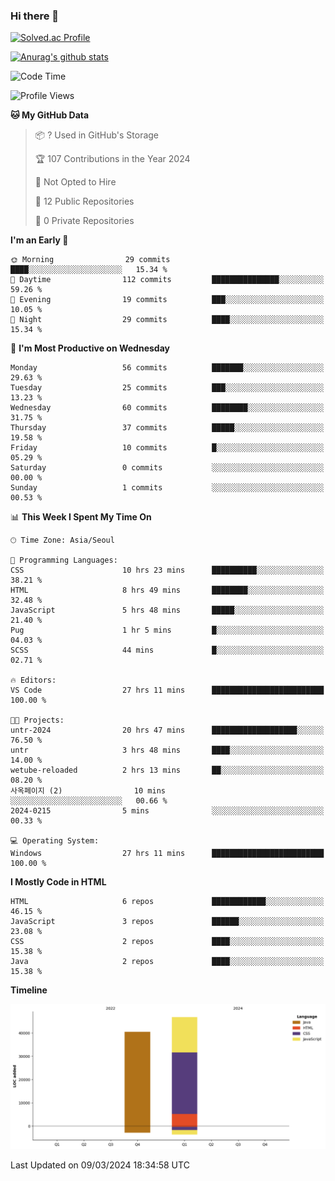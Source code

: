 ### Hi there 👋

[![Solved.ac Profile](http://mazassumnida.wtf/api/v2/generate_badge?boj=qwert3748)](https://solved.ac/qwert3748/)

[![Anurag's github stats](https://github-readme-stats.vercel.app/api?username=hong3737)](https://github.com/anuraghazra/github-readme-stats)
<!--START_SECTION:waka-->
![Code Time](http://img.shields.io/badge/Code%20Time-57%20hrs%2025%20mins-blue)

![Profile Views](http://img.shields.io/badge/Profile%20Views-0-blue)

**🐱 My GitHub Data** 

> 📦 ? Used in GitHub's Storage 
 > 
> 🏆 107 Contributions in the Year 2024
 > 
> 🚫 Not Opted to Hire
 > 
> 📜 12 Public Repositories 
 > 
> 🔑 0 Private Repositories 
 > 
**I'm an Early 🐤** 

```text
🌞 Morning                29 commits          ████░░░░░░░░░░░░░░░░░░░░░   15.34 % 
🌆 Daytime                112 commits         ███████████████░░░░░░░░░░   59.26 % 
🌃 Evening                19 commits          ███░░░░░░░░░░░░░░░░░░░░░░   10.05 % 
🌙 Night                  29 commits          ████░░░░░░░░░░░░░░░░░░░░░   15.34 % 
```
📅 **I'm Most Productive on Wednesday** 

```text
Monday                   56 commits          ███████░░░░░░░░░░░░░░░░░░   29.63 % 
Tuesday                  25 commits          ███░░░░░░░░░░░░░░░░░░░░░░   13.23 % 
Wednesday                60 commits          ████████░░░░░░░░░░░░░░░░░   31.75 % 
Thursday                 37 commits          █████░░░░░░░░░░░░░░░░░░░░   19.58 % 
Friday                   10 commits          █░░░░░░░░░░░░░░░░░░░░░░░░   05.29 % 
Saturday                 0 commits           ░░░░░░░░░░░░░░░░░░░░░░░░░   00.00 % 
Sunday                   1 commits           ░░░░░░░░░░░░░░░░░░░░░░░░░   00.53 % 
```


📊 **This Week I Spent My Time On** 

```text
🕑︎ Time Zone: Asia/Seoul

💬 Programming Languages: 
CSS                      10 hrs 23 mins      ██████████░░░░░░░░░░░░░░░   38.21 % 
HTML                     8 hrs 49 mins       ████████░░░░░░░░░░░░░░░░░   32.48 % 
JavaScript               5 hrs 48 mins       █████░░░░░░░░░░░░░░░░░░░░   21.40 % 
Pug                      1 hr 5 mins         █░░░░░░░░░░░░░░░░░░░░░░░░   04.03 % 
SCSS                     44 mins             █░░░░░░░░░░░░░░░░░░░░░░░░   02.71 % 

🔥 Editors: 
VS Code                  27 hrs 11 mins      █████████████████████████   100.00 % 

🐱‍💻 Projects: 
untr-2024                20 hrs 47 mins      ███████████████████░░░░░░   76.50 % 
untr                     3 hrs 48 mins       ████░░░░░░░░░░░░░░░░░░░░░   14.00 % 
wetube-reloaded          2 hrs 13 mins       ██░░░░░░░░░░░░░░░░░░░░░░░   08.20 % 
사옥페이지 (2)                10 mins             ░░░░░░░░░░░░░░░░░░░░░░░░░   00.66 % 
2024-0215                5 mins              ░░░░░░░░░░░░░░░░░░░░░░░░░   00.33 % 

💻 Operating System: 
Windows                  27 hrs 11 mins      █████████████████████████   100.00 % 
```

**I Mostly Code in HTML** 

```text
HTML                     6 repos             ████████████░░░░░░░░░░░░░   46.15 % 
JavaScript               3 repos             ██████░░░░░░░░░░░░░░░░░░░   23.08 % 
CSS                      2 repos             ████░░░░░░░░░░░░░░░░░░░░░   15.38 % 
Java                     2 repos             ████░░░░░░░░░░░░░░░░░░░░░   15.38 % 
```



**Timeline**

![Lines of Code chart](https://raw.githubusercontent.com/hong3737/hong3737/main/assets/bar_graph.png)


 Last Updated on 09/03/2024 18:34:58 UTC
<!--END_SECTION:waka-->
<!--
**hong3737/hong3737** is a ✨ _special_ ✨ repository because its `README.md` (this file) appears on your GitHub profile.

Here are some ideas to get you started:

- 🔭 I’m currently working on ...
- 🌱 I’m currently learning ...
- 👯 I’m looking to collaborate on ...
- 🤔 I’m looking for help with ...
- 💬 Ask me about ...
- 📫 How to reach me: ...
- 😄 Pronouns: ...
- ⚡ Fun fact: ...
-->
